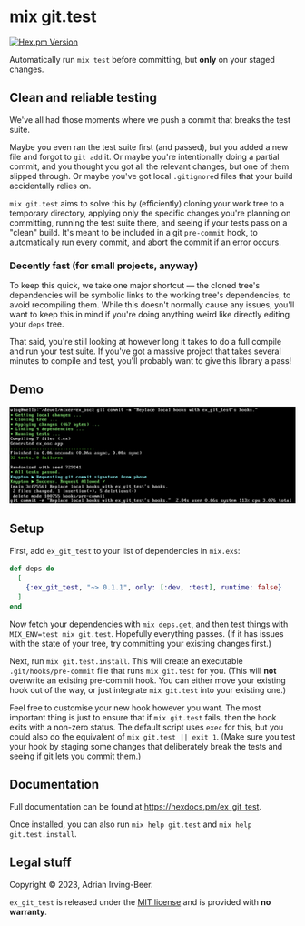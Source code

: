 # mix git.test

[![Hex.pm Version](https://img.shields.io/hexpm/v/ex_git_test.svg?style=flat-square)](https://hex.pm/packages/ex_git_test)

Automatically run `mix test` before committing, but **only** on your staged changes.

## Clean and reliable testing

We've all had those moments where we push a commit that breaks the test suite.

Maybe you even ran the test suite first (and passed), but you added a new file and forgot to `git add` it.  Or maybe you're intentionally doing a partial commit, and you thought you got all the relevant changes, but one of them slipped through.  Or maybe you've got local `.gitignore`d files that your build accidentally relies on.

`mix git.test` aims to solve this by (efficiently) cloning your work tree to a temporary directory, applying only the specific changes you're planning on committing, running the test suite there, and seeing if your tests pass on a "clean" build.  It's meant to be included in a git `pre-commit` hook, to automatically run every commit, and abort the commit if an error occurs.

### Decently fast (for small projects, anyway)

To keep this quick, we take one major shortcut — the cloned tree's dependencies will be symbolic links to the working tree's dependencies, to avoid recompiling them.  While this doesn't normally cause any issues, you'll want to keep this in mind if you're doing anything weird like directly editing your `deps` tree.

That said, you're still looking at however long it takes to do a full compile and run your test suite.  If you've got a massive project that takes several minutes to compile and test, you'll probably want to give this library a pass!

## Demo

![Screenshot](https://github.com/wisq/ex_git_test/blob/images/images/screenshot.png?raw=true)

## Setup

First, add `ex_git_test` to your list of dependencies in `mix.exs`:

```elixir
def deps do
  [
    {:ex_git_test, "~> 0.1.1", only: [:dev, :test], runtime: false}
  ]
end
```

Now fetch your dependencies with `mix deps.get`, and then test things with `MIX_ENV=test mix git.test`.  Hopefully everything passes.  (If it has issues with the state of your tree, try committing your existing changes first.)

Next, run `mix git.test.install`.  This will create an executable `.git/hooks/pre-commit` file that runs `mix git.test` for you.  (This will **not** overwrite an existing pre-commit hook.  You can either move your existing hook out of the way, or just integrate `mix git.test` into your existing one.)

Feel free to customise your new hook however you want.  The most important thing is just to ensure that if `mix git.test` fails, then the hook exits with a non-zero status.  The default script uses `exec` for this, but you could also do the equivalent of `mix git.test || exit 1`.  (Make sure you test your hook by staging some changes that deliberately break the tests and seeing if git lets you commit them.)

## Documentation

Full documentation can be found at <https://hexdocs.pm/ex_git_test>.

Once installed, you can also run `mix help git.test` and `mix help git.test.install`.

## Legal stuff

Copyright © 2023, Adrian Irving-Beer.

`ex_git_test` is released under the [MIT license](https://github.com/wisq/ex_git_test/blob/main/LICENSE) and is provided with **no warranty**.
